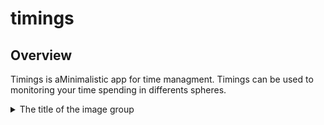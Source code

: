 # timings
## Overview
Timings is aMinimalistic app for time managment. Timings can be used to monitoring your time spending in differents spheres.

<details>
  <summary>The title of the image group</summary><details>
  <img src="https://github.com/tlum1/timings/assets/65652086/4c1dea83-73e4-4223-b750-1259aaaf4037" name="Main menu">
  <img src="https://github.com/tlum1/timings/assets/65652086/6d0dcd78-3901-466d-83a1-a00a24a1936a" name="Active timer">
  <img src="[image-url](https://github.com/tlum1/timings/assets/65652086/c7fd0958-d7c4-4d68-b87d-3df840e6a224" name="Categories statistics">
    <img src="https://github.com/tlum1/timings/assets/65652086/1e3473eb-1666-47bf-bf27-90ab5e0473a1" name="Week statistics">
</details>
